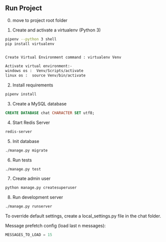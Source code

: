 
## Run Project  ##

0. move to project root folder


1. Create and activate a virtualenv (Python 3)
```bash
pipenv --python 3 shell
pip install virtualenv


Create Virtual Environment command : virtualenv Venv

Activate virtual environment:-
windows os :  Venv/Scripts/activate
linux os :  source Venv/bin/activate


```
2. Install requirements
```bash
pipenv install
```
3. Create a MySQL database
```sql
CREATE DATABASE chat CHARACTER SET utf8;
```
4. Start Redis Server
```bash
redis-server
```

5. Init database
```bash
./manage.py migrate
```
6. Run tests
```bash
./manage.py test
```

7. Create admin user
```bash
python manage.py createsuperuser
```

8. Run development server
```bash
./manage.py runserver
```

To override default settings, create a local_settings.py file in the chat folder.

Message prefetch config (load last n messages):
```python
MESSAGES_TO_LOAD = 15
```